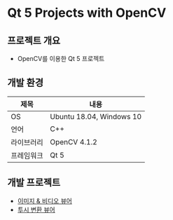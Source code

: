 # Qt 5 Projects with OpenCV

## 프로젝트 개요
* OpenCV를 이용한 Qt 5 프로젝트

## 개발 환경
제목 | 내용
--------- | --------
OS | Ubuntu 18.04, Windows 10
언어 | C++
라이브러리 | OpenCV 4.1.2
프레임워크 | Qt 5

## 개발 프로젝트
* [이미지 & 비디오 뷰어](./image-video-viewer)
* [투시 변환 뷰어](./perspective-transform)
